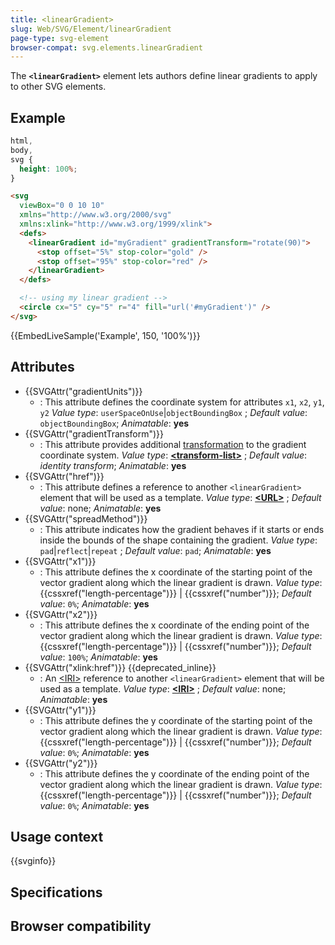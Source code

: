 ```yaml
---
title: <linearGradient>
slug: Web/SVG/Element/linearGradient
page-type: svg-element
browser-compat: svg.elements.linearGradient
---
```




The **`<linearGradient>`** element lets authors define linear gradients to apply to other SVG elements.

## Example

```css hidden
html,
body,
svg {
  height: 100%;
}
```

```html
<svg
  viewBox="0 0 10 10"
  xmlns="http://www.w3.org/2000/svg"
  xmlns:xlink="http://www.w3.org/1999/xlink">
  <defs>
    <linearGradient id="myGradient" gradientTransform="rotate(90)">
      <stop offset="5%" stop-color="gold" />
      <stop offset="95%" stop-color="red" />
    </linearGradient>
  </defs>

  <!-- using my linear gradient -->
  <circle cx="5" cy="5" r="4" fill="url('#myGradient')" />
</svg>
```

{{EmbedLiveSample('Example', 150, '100%')}}

## Attributes

- {{SVGAttr("gradientUnits")}}
  - : This attribute defines the coordinate system for attributes `x1`, `x2`, `y1`, `y2`
    _Value type_: `userSpaceOnUse`|`objectBoundingBox` ; _Default value_: `objectBoundingBox`; _Animatable_: **yes**
- {{SVGAttr("gradientTransform")}}
  - : This attribute provides additional [transformation](/Web/SVG/Attribute/transform) to the gradient coordinate system.
    _Value type_: **[\<transform-list>](/Web/SVG/Content_type#transform-list)** ; _Default value_: _identity transform_; _Animatable_: **yes**
- {{SVGAttr("href")}}
  - : This attribute defines a reference to another `<linearGradient>` element that will be used as a template.
    _Value type_: [**\<URL>**](/Web/SVG/Content_type#url) ; _Default value_: none; _Animatable_: **yes**
- {{SVGAttr("spreadMethod")}}
  - : This attribute indicates how the gradient behaves if it starts or ends inside the bounds of the shape containing the gradient.
    _Value type_: `pad`|`reflect`|`repeat` ; _Default value_: `pad`; _Animatable_: **yes**
- {{SVGAttr("x1")}}
  - : This attribute defines the x coordinate of the starting point of the vector gradient along which the linear gradient is drawn.
    _Value type_: {{cssxref("length-percentage")}} | {{cssxref("number")}}; _Default value_: `0%`; _Animatable_: **yes**
- {{SVGAttr("x2")}}
  - : This attribute defines the x coordinate of the ending point of the vector gradient along which the linear gradient is drawn.
    _Value type_: {{cssxref("length-percentage")}} | {{cssxref("number")}}; _Default value_: `100%`; _Animatable_: **yes**
- {{SVGAttr("xlink:href")}} {{deprecated_inline}}
  - : An [\<IRI>](/Web/SVG/Content_type#iri) reference to another `<linearGradient>` element that will be used as a template.
    _Value type_: [**\<IRI>**](/Web/SVG/Content_type#iri) ; _Default value_: none; _Animatable_: **yes**
- {{SVGAttr("y1")}}
  - : This attribute defines the y coordinate of the starting point of the vector gradient along which the linear gradient is drawn.
    _Value type_: {{cssxref("length-percentage")}} | {{cssxref("number")}}; _Default value_: `0%`; _Animatable_: **yes**
- {{SVGAttr("y2")}}
  - : This attribute defines the y coordinate of the ending point of the vector gradient along which the linear gradient is drawn.
    _Value type_: {{cssxref("length-percentage")}} | {{cssxref("number")}}; _Default value_: `0%`; _Animatable_: **yes**

## Usage context

{{svginfo}}

## Specifications



## Browser compatibility


